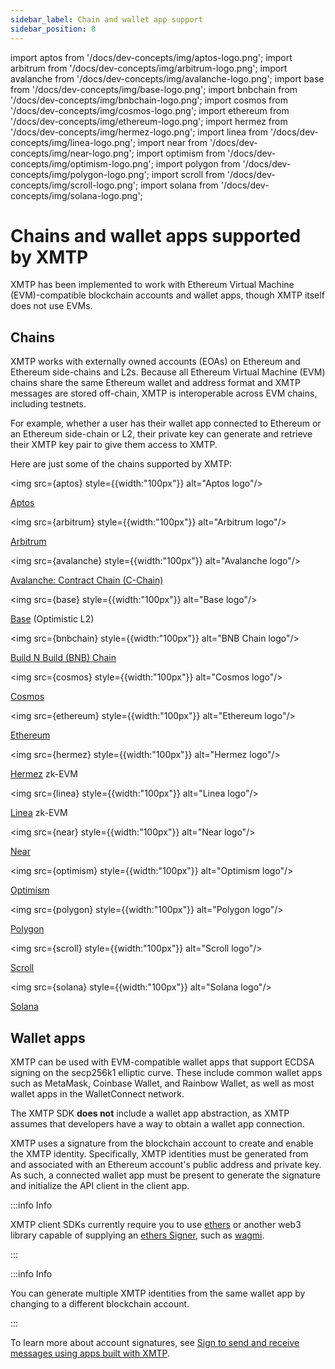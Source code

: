 ```yaml
---
sidebar_label: Chain and wallet app support
sidebar_position: 8
---
```

import aptos from '/docs/dev-concepts/img/aptos-logo.png';
import arbitrum from '/docs/dev-concepts/img/arbitrum-logo.png';
import avalanche from '/docs/dev-concepts/img/avalanche-logo.png';
import base from '/docs/dev-concepts/img/base-logo.png';
import bnbchain from '/docs/dev-concepts/img/bnbchain-logo.png';
import cosmos from '/docs/dev-concepts/img/cosmos-logo.png';
import ethereum from '/docs/dev-concepts/img/ethereum-logo.png';
import hermez from '/docs/dev-concepts/img/hermez-logo.png';
import linea from '/docs/dev-concepts/img/linea-logo.png';
import near from '/docs/dev-concepts/img/near-logo.png';
import optimism from '/docs/dev-concepts/img/optimism-logo.png';
import polygon from '/docs/dev-concepts/img/polygon-logo.png';
import scroll from '/docs/dev-concepts/img/scroll-logo.png';
import solana from '/docs/dev-concepts/img/solana-logo.png';

# Chains and wallet apps supported by XMTP

XMTP has been implemented to work with Ethereum Virtual Machine (EVM)-compatible blockchain accounts and wallet apps, though XMTP itself does not use EVMs.

## Chains

XMTP works with externally owned accounts (EOAs) on Ethereum and Ethereum side-chains and L2s. Because all Ethereum Virtual Machine (EVM) chains share the same Ethereum wallet and address format and XMTP messages are stored off-chain, XMTP is interoperable across EVM chains, including testnets.

For example, whether a user has their wallet app connected to Ethereum or an Ethereum side-chain or L2, their private key can generate and retrieve their XMTP key pair to give them access to XMTP.

Here are just some of the chains supported by XMTP:

<img src={aptos} style={{width:"100px"}} alt="Aptos logo"/>

[Aptos](https://aptosfoundation.org/)

<img src={arbitrum} style={{width:"100px"}} alt="Arbitrum logo"/>

[Arbitrum](https://arbitrum.foundation/)

<img src={avalanche} style={{width:"100px"}} alt="Avalanche logo"/>

[Avalanche: Contract Chain (C-Chain)](https://www.avax.com/)

<img src={base} style={{width:"100px"}} alt="Base logo"/>

[Base](https://base.org/) (Optimistic L2)

<img src={bnbchain} style={{width:"100px"}} alt="BNB Chain logo"/>

[Build N Build (BNB) Chain](https://www.bnbchain.org/)

<img src={cosmos} style={{width:"100px"}} alt="Cosmos logo"/>

[Cosmos](https://cosmos.network/)

<img src={ethereum} style={{width:"100px"}} alt="Ethereum logo"/>

[Ethereum](https://ethereum.org/)

<img src={hermez} style={{width:"100px"}} alt="Hermez logo"/>

[Hermez](https://docs.hermez.io/Hermez_1.0/about/scalability/) zk-EVM

<img src={linea} style={{width:"100px"}} alt="Linea logo"/>

[Linea](https://linea.build/) zk-EVM

<img src={near} style={{width:"100px"}} alt="Near logo"/>

[Near](https://near.org/)

<img src={optimism} style={{width:"100px"}} alt="Optimism logo"/>

[Optimism](https://www.optimism.io/)

<img src={polygon} style={{width:"100px"}} alt="Polygon logo"/> 

[Polygon](https://polygon.technology/)

<img src={scroll} style={{width:"100px"}} alt="Scroll logo"/> 

[Scroll](https://scroll.io/)

<img src={solana} style={{width:"100px"}} alt="Solana logo"/> 

[Solana](https://solana.com/)


## Wallet apps

XMTP can be used with EVM-compatible wallet apps that support ECDSA signing on the secp256k1 elliptic curve. These include common wallet apps such as MetaMask, Coinbase Wallet, and Rainbow Wallet, as well as most wallet apps in the WalletConnect network.

The XMTP SDK **does not** include a wallet app abstraction, as XMTP assumes that developers have a way to obtain a wallet app connection.

XMTP uses a signature from the blockchain account to create and enable the XMTP identity. Specifically, XMTP identities must be generated from and associated with an Ethereum account's public address and private key. As such, a connected wallet app must be present to generate the signature and initialize the API client in the client app.

:::info Info

XMTP client SDKs currently require you to use [ethers](https://ethers.org/) or another web3 library capable of supplying an [ethers Signer](https://docs.ethers.io/v5/api/signer/), such as [wagmi](https://wagmi.sh/).

:::

:::info Info

You can generate multiple XMTP identities from the same wallet app by changing to a different blockchain account.

:::

To learn more about account signatures, see [Sign to send and receive messages using apps built with XMTP](account-signatures).
